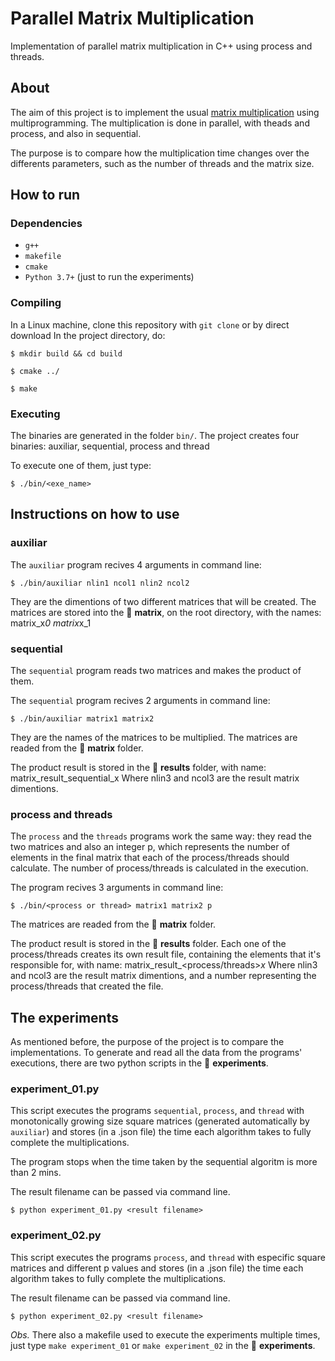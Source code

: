 # Parallel Matrix Multiplication

Implementation of parallel matrix multiplication in C++ using process and threads.

## About

The aim of this project is to implement the usual [matrix multiplication](https://en.wikipedia.org/wiki/Matrix_multiplication) using multiprogramming.
The multiplication is done in parallel, with theads and process, and also in sequential.

The purpose is to compare how the multiplication time changes over the differents parameters, such as the number of threads and the matrix size.

## How to run

### Dependencies

- ```g++```
- ```makefile```
- ```cmake```
- ```Python 3.7+``` (just to run the experiments)

### Compiling
In a Linux machine, clone this repository with `git clone` or by direct download
In the project directory, do:

```
$ mkdir build && cd build
```
```
$ cmake ../
```
```
$ make
```

### Executing
The binaries are generated in the folder ```bin/```.
The project creates four binaries: auxiliar, sequential, process and thread

To execute one of them, just type:
```
$ ./bin/<exe_name>
```

## Instructions on how to use

### auxiliar
The `auxiliar` program recives 4 arguments in command line:  
```
$ ./bin/auxiliar nlin1 ncol1 nlin2 ncol2 
```

They are the dimentions of two different matrices that will be created.
The matrices are stored into the 📂 **matrix**, on the root directory, with the names: matrix_<nlin1>x<ncol1>_0 matrix_<nlin2>x<ncol2>_1
  
### sequential
The `sequential` program reads two matrices and makes the product of them.
  
The `sequential` program recives 2 arguments in command line:  
```
$ ./bin/auxiliar matrix1 matrix2
```
They are the names of the matrices to be multiplied.
The matrices are readed from the  📂 **matrix** folder.
  
The product result is stored in the 📂 **results** folder, with name: matrix_result_sequential_<nlin3>x<ncol3>
Where nlin3 and ncol3 are the result matrix dimentions.
  
### process and threads
The `process` and the `threads` programs work the same way: they read the two matrices and also an integer p, which represents the number of elements in the final matrix that each of the process/threads should calculate.
The number of process/threads is calculated in the execution.
  
The program recives 3 arguments in command line:  
```
$ ./bin/<process or thread> matrix1 matrix2 p
```
The matrices are readed from the  📂 **matrix** folder.
  
The product result is stored in the 📂 **results** folder. 
Each one of the process/threads creates its own result file, containing the elements that it's responsible for, with name: matrix_result_<process/threads>_<nlin3>x<ncol3>_<id>
Where nlin3 and ncol3 are the result matrix dimentions, and <id> a number representing the process/threads that created the file.
  
 
## The experiments
As mentioned before, the purpose of the project is to compare the implementations. To generate and read all the data from the programs' executions, there are two python scripts in the 📂 **experiments**.
  
### experiment_01.py
This script executes the programs `sequential`, `process`, and `thread` with monotonically growing size square matrices (generated automatically by `auxiliar`) and stores (in a .json file) the time each algorithm takes to fully complete the multiplications. 
  
The program stops when the time taken by the sequential algoritm is more than 2 mins.

The result filename can be passed via command line.
  
```
$ python experiment_01.py <result filename>
```
  
### experiment_02.py
This script executes the programs `process`, and `thread` with especific square matrices and different p values and stores (in a .json file) the time each algorithm takes to fully complete the multiplications. 

The result filename can be passed via command line.
  
```
$ python experiment_02.py <result filename>
```

*Obs.* There also a makefile used to execute the experiments multiple times, just type `make experiment_01` or `make experiment_02` in the 📂 **experiments**.
